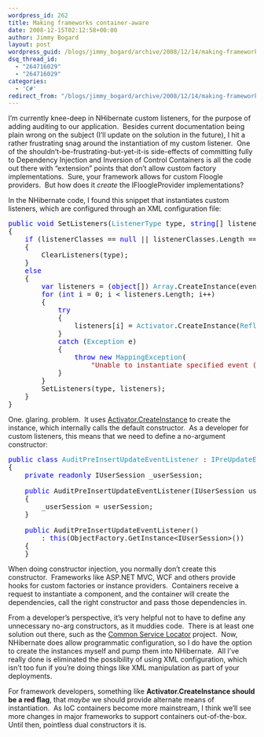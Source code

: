```yaml
---
wordpress_id: 262
title: Making frameworks container-aware
date: 2008-12-15T02:12:58+00:00
author: Jimmy Bogard
layout: post
wordpress_guid: /blogs/jimmy_bogard/archive/2008/12/14/making-frameworks-container-aware.aspx
dsq_thread_id:
  - "264716029"
  - "264716029"
categories:
  - 'C#'
redirect_from: "/blogs/jimmy_bogard/archive/2008/12/14/making-frameworks-container-aware.aspx/"
---
```

I’m currently knee-deep in NHibernate custom listeners, for the purpose of adding auditing to our application.&#160; Besides current documentation being plain wrong on the subject (I’ll update on the solution in the future), I hit a rather frustrating snag around the instantiation of my custom listener.&#160; One of the shouldn’t-be-frustrating-but-yet-it-is side-effects of committing fully to Dependency Injection and Inversion of Control Containers is all the code out there with “extension” points that don’t allow custom factory implementations.&#160; Sure, your framework allows for custom Floogle providers.&#160; But how does it _create_ the IFloogleProvider implementations?

In the NHibernate code, I found this snippet that instantiates custom listeners, which are configured through an XML configuration file:

<pre><span style="color: blue">public void </span>SetListeners(<span style="color: #2b91af">ListenerType </span>type, <span style="color: blue">string</span>[] listenerClasses)
{
    <span style="color: blue">if </span>(listenerClasses == <span style="color: blue">null </span>|| listenerClasses.Length == 0)
    {
        ClearListeners(type);
    }
    <span style="color: blue">else
    </span>{
        <span style="color: blue">var </span>listeners = (<span style="color: blue">object</span>[]) <span style="color: #2b91af">Array</span>.CreateInstance(eventListeners.GetListenerClassFor(type), listenerClasses.Length);
        <span style="color: blue">for </span>(<span style="color: blue">int </span>i = 0; i &lt; listeners.Length; i++)
        {
            <span style="color: blue">try
            </span>{
                listeners[i] = <span style="color: #2b91af">Activator</span>.CreateInstance(<span style="color: #2b91af">ReflectHelper</span>.ClassForName(listenerClasses[i]));
            }
            <span style="color: blue">catch </span>(<span style="color: #2b91af">Exception </span>e)
            {
                <span style="color: blue">throw new </span><span style="color: #2b91af">MappingException</span>(
                    <span style="color: #a31515">"Unable to instantiate specified event (" </span>+ type + <span style="color: #a31515">") listener class: " </span>+ listenerClasses[i], e);
            }
        }
        SetListeners(type, listeners);
    }
}</pre>

[](http://11011.net/software/vspaste)

One. glaring. problem.&#160; It uses [Activator.CreateInstance](http://msdn.microsoft.com/en-us/library/system.activator.createinstance.aspx) to create the instance, which internally calls the default constructor.&#160; As a developer for custom listeners, this means that we need to define a no-argument constructor:

<pre><span style="color: blue">public class </span><span style="color: #2b91af">AuditPreInsertUpdateEventListener </span>: <span style="color: #2b91af">IPreUpdateEventListener</span>, <span style="color: #2b91af">IPreInsertEventListener
</span>{
    <span style="color: blue">private readonly </span>IUserSession _userSession;

    <span style="color: blue">public </span>AuditPreInsertUpdateEventListener(IUserSession userSession)
    {
        _userSession = userSession;
    }

    <span style="color: blue">public </span>AuditPreInsertUpdateEventListener()
        : <span style="color: blue">this</span>(ObjectFactory.GetInstance&lt;IUserSession&gt;())
    {
    }</pre>

[](http://11011.net/software/vspaste)

When doing constructor injection, you normally don’t create this constructor.&#160; Frameworks like ASP.NET MVC, WCF and others provide hooks for custom factories or instance providers.&#160; Containers receive a request to instantiate a component, and the container will create the dependencies, call the right constructor and pass those dependencies in.

From a developer’s perspective, it’s very helpful not to have to define any unnecessary no-arg constructors, as it muddies code.&#160; There is at least one solution out there, such as the [Common Service Locator](http://www.codeplex.com/CommonServiceLocator) project.&#160; Now, NHibernate does allow programmatic configuration, so I do have the option to create the instances myself and pump them into NHibernate.&#160; All I’ve really done is eliminated the possibility of using XML configuration, which isn’t too fun if you’re doing things like XML manipulation as part of your deployments.

For framework developers, something like **Activator.CreateInstance should be a red flag**, that _maybe_ we should provide alternate means of instantiation.&#160; As IoC containers become more mainstream, I think we’ll see more changes in major frameworks to support containers out-of-the-box.&#160; Until then, pointless dual constructors it is.